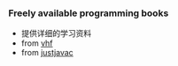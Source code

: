 
### Freely available programming books 
   - 提供详细的学习资料
   - from [vhf](https://github.com/vhf/free-programming-books)
   - from [justjavac](https://github.com/justjavac/free-programming-books-zh_CN)


